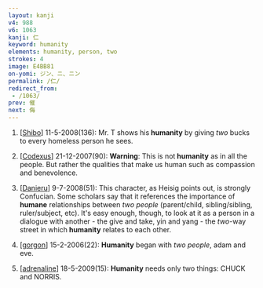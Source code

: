 ```yaml
---
layout: kanji
v4: 988
v6: 1063
kanji: 仁
keyword: humanity
elements: humanity, person, two
strokes: 4
image: E4BB81
on-yomi: ジン、ニ、ニン
permalink: /仁/
redirect_from:
 - /1063/
prev: 催
next: 侮
---
```


1) [<a href="http://kanji.koohii.com/profile/Shibo">Shibo</a>] 11-5-2008(136): Mr. T shows his<strong> humanity</strong> by giving <em>two</em> bucks to every homeless person he sees.

2) [<a href="http://kanji.koohii.com/profile/Codexus">Codexus</a>] 21-12-2007(90): <strong>Warning</strong>: This is not<strong> humanity</strong> as in all the people. But rather the qualities that make us human such as compassion and benevolence.

3) [<a href="http://kanji.koohii.com/profile/Danieru">Danieru</a>] 9-7-2008(51): This character, as Heisig points out, is strongly Confucian. Some scholars say that it references the importance of <strong>humane</strong> relationships between <em>two people</em> (parent/child, sibling/sibling, ruler/subject, etc). It&#039;s easy enough, though, to look at it as a person in a dialogue with another - the give and take, yin and yang - the <em>two</em>-way street in which<strong> humanity</strong> relates to each other.

4) [<a href="http://kanji.koohii.com/profile/gorgon">gorgon</a>] 15-2-2006(22): <strong>Humanity</strong> began with <em>two people</em>, adam and eve.

5) [<a href="http://kanji.koohii.com/profile/adrenaline">adrenaline</a>] 18-5-2009(15): <strong>Humanity</strong> needs only two things: CHUCK and NORRIS.

